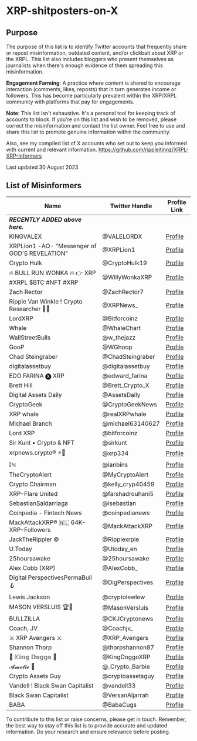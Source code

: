 # XRP-shitposters-on-X

## Purpose

The purpose of this list is to identify Twitter accounts that frequently share or repost misinformation, outdated content, and/or clickbait about XRP or the XRPL. This list also includes bloggers who present themselves as journalists when there's enough evidence of them spreading this misinformation.

**Engagement Farming**: A practice where content is shared to encourage interaction (comments, likes, reposts) that in turn generates income or followers. This has become particularly prevalent within the XRP/XRPL community with platforms that pay for engagements.

**Note**: This list isn't exhaustive. It's a personal tool for keeping track of accounts to block. If you're on this list and wish to be removed, please correct the misinformation and contact the list owner. Feel free to use and share this list to promote genuine information within the community.

Also, see my compiled list of X accounts who set out to keep you informed with current and relevant information. https://github.com/rippleitinnz/XRPL-XRP-Informers

Last updated 30 August 2023

## List of Misinformers

| Name                                                   | Twitter Handle        | Profile Link                                     |
|--------------------------------------------------------|-----------------------|--------------------------------------------------|
|  ***RECENTLY ADDED above here.***                      |                       |                                                  |
| KINGVALEX                                              | @VALELORDX            | [Profile](https://x.com/VALEORDX)                |
| XRPLion1 -ΑΩ- "Messenger of GOD'S REVELATION"          | @XRPLion1             | [Profile](https://x.com/XRPLion1)                |
| Crypto Hulk                                            | @CryptoHulk19         | [Profile](https://x.com/CryptoHulk19)            |
| 🔥 BULL RUN WONKA 🔥 👉 XRP #XRPL $BTC #NFT #XRP      | @WillyWonkaXRP        | [Profile](https://x.com/WillyWonkaXRP)           |
| Zach Rector                                            | @ZachRector7          | [Profile](https://x.com/ZachRector7)             |
| Ripple Van Winkle ! Crypto Researcher 🚀🚨            | @XRPNews_              | [Profile](https://x.com/XRPNews_ )              |
| LordXRP                                                | @Bitforcoinz          | [Profile](https://x.com/Bitforcoinz)             |
| Whale                                                  | @WhaleChart           | [Profile](https://x.com/WhaleChart)              |
| WallStreetBulls                                        | @w_thejazz            | [Profile](https://x.com/w_thejazz)               |
| GooP                                                   | @WGhoop               | [Profile](https://x.com/WGhoop)                  |
| Chad Steingraber                                       | @ChadSteingraber      | [Profile](https://x.com/ChadSteingraber)         |
| digitalassetbuy                                        | @digitalassetbuy      | [Profile](https://x.com/digitalassetbuy)         |
| EDO FARINA 🅧 XRP                                       | @edward_farina        | [Profile](https://x.com/edward_farina)          |
| Brett Hill                                             | @Brett_Crypto_X       | [Profile](https://x.com/Brett_Crypto_X)          |
| Digital Assets Daily                                   | @AssetsDaily          | [Profile](https://x.com/AssetsDaily)             |
| CryptoGeek                                             | @CryptoGeekNews       | [Profile](https://x.com/CryptoGeekNews)          |
| XRP whale                                              | @realXRPwhale         | [Profile](https://x.com/realXRPwhale)            |
| Michael Branch                                         | @michael63140627      | [Profile](https://x.com/michael6314062)          |
| Lord XRP                                               | @bitforcoinz          | [Profile](https://x.com/bitforcoinz)             |
| Sir Kunt • Crypto & NFT                                | @sirkunt              | [Profile](https://x.com/sirkunt)                 |
| xrpnews.crypto® ⚡️🐺                                  | @xrp334               | [Profile](https://x.com/xrp334)                  |
| 𝕀ℕ                                                     | @ianbins              | [Profile](https://x.com/ianbins)                 |
| TheCryptoAlert                                         | @MyCryptoAlert        | [Profile](https://x.com/MyCryptoAlert)           |
| Crypto Chairman                                        | @kelly_cryp40459      | [Profile](https://x.com/kelly_cryp40459)         |
| XRP-Flare United                                       | @farshadrouhani5      | [Profile](https://x.com/farshadrouhani5)         |
| SebastianSaldarriaga                                   | @isebastian           | [Profile](https://x.com/isebastian)              |
| Coinpedia - Fintech News                               | @coinpedianews        | [Profile](https://x.com/coinpedianews)           |
| MackAttackXRP® 🇳🇱 64K-XRP-Followers                    | @MackAttackXRP        | [Profile](https://x.com/MackAttackXRP)           |
| JackTheRippler ©️                                       | @Ripplexrpie          | [Profile](https://x.com/Ripplexrpie)             |
| U.Today                                                | @Utoday_en            | [Profile](https://x.com/Utoday_en)               |
| 25hoursawake                                           | @25hoursawake         | [Profile](https://x.com/25hoursawake)            |
| Alex Cobb (XRP)                                        | @AlexCobb_            | [Profile](https://x.com/@AlexCobb_)              |
| Digital PerspectivesPermaBull🪝                         | @DigPerspectives      | [Profile](https://x.com/DigPerspectives)         |
| Lewis Jackson                                          | @cryptolewlew         | [Profile](https://x.com/cryptolewlew)            |
| MASON VERSLUIS 🏆🔮                                    | @MasonVersluis       | [Profile](https://x.com/MasonVersluis)           |
| BULLZILLA                                              | @CKJCryptonews        | [Profile](https://x.com/CKJCryptonews)           |
| Coach, JV                                              | @Coachjv_             | [Profile](https://x.com/Coachjv_)                |
| ⚔️ XRP Avengers ⚔️                                    | @XRP_Avengers         | [Profile](https://x.com/XRP_Avengers)            |
| Shannon Thorp                                          | @thorpshannon87       | [Profile](https://x.com/thorpshannon87)          |
| 👑 𝕂𝕚𝕟𝕘 𝔻𝕠𝕘𝕘𝕠 👑                                     | @KingDoggoXRP         | [Profile](https://twitter.com/KingDoggoXRP)      |
| 𝓐𝓶𝓮𝓵𝓲𝓮 🍭                                            | @_Crypto_Barbie       | [Profile](https://twitter.com/_Crypto_Barbie)    |
| Crypto Assets Guy                                      | @cryptoassetsguy      | [Profile](https://twitter.com/cryptoassetsguy)   |
| Vandell ! Black Swan Capitalist                        | @vandell33            | [Profile](https://twitter.com/vandell33)         |
| Black Swan Capitalist                                  | @VersanAljarrah       | [Profile](https://twitter.com/VersanAljarrah)    |
| BABA                                                   | @BabaCugs             | [Profile](https://twitter.com/BabaCugs)          |

To contribute to this list or raise concerns, please get in touch. Remember, the best way to stay off this list is to provide accurate and updated information. Do your research and ensure relevance before posting.


